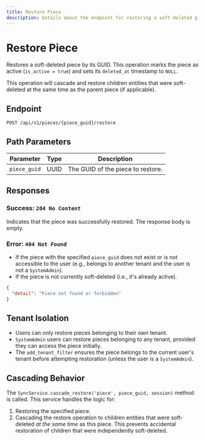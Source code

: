 ```yaml
---
title: Restore Piece
description: Details about the endpoint for restoring a soft-deleted piece.
---
```


# Restore Piece

Restores a soft-deleted piece by its GUID. This operation marks the piece as active (`is_active = true`) and sets its `deleted_at` timestamp to `NULL`.

This operation will cascade and restore children entities that were soft-deleted at the same time as the parent piece (if applicable).

## Endpoint

`POST /api/v1/pieces/{piece_guid}/restore`

## Path Parameters

| Parameter    | Type | Description                          |
|--------------|------|--------------------------------------|
| `piece_guid` | UUID | The GUID of the piece to restore.    |

## Responses

### Success: `204 No Content`

Indicates that the piece was successfully restored. The response body is empty.

### Error: `404 Not Found`

- If the piece with the specified `piece_guid` does not exist or is not accessible to the user (e.g., belongs to another tenant and the user is not a `SystemAdmin`).
- If the piece is not currently soft-deleted (i.e., it's already active).

```json
{
  "detail": "Piece not found or forbidden"
}
```

## Tenant Isolation

- Users can only restore pieces belonging to their own tenant.
- `SystemAdmin` users can restore pieces belonging to any tenant, provided they can access the piece initially.
- The `add_tenant_filter` ensures the piece belongs to the current user's tenant before attempting restoration (unless the user is a `SystemAdmin`).

## Cascading Behavior

The `SyncService.cascade_restore('piece', piece_guid, session)` method is called. This service handles the logic for:
1.  Restoring the specified piece.
2.  Cascading the restore operation to children entities that were soft-deleted *at the same time* as this piece. This prevents accidental restoration of children that were independently soft-deleted. 